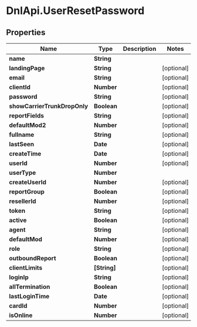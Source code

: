 # DnlApi.UserResetPassword

## Properties
Name | Type | Description | Notes
------------ | ------------- | ------------- | -------------
**name** | **String** |  | 
**landingPage** | **String** |  | [optional] 
**email** | **String** |  | [optional] 
**clientId** | **Number** |  | [optional] 
**password** | **String** |  | [optional] 
**showCarrierTrunkDropOnly** | **Boolean** |  | [optional] 
**reportFields** | **String** |  | [optional] 
**defaultMod2** | **Number** |  | [optional] 
**fullname** | **String** |  | [optional] 
**lastSeen** | **Date** |  | [optional] 
**createTime** | **Date** |  | [optional] 
**userId** | **Number** |  | [optional] 
**userType** | **Number** |  | 
**createUserId** | **Number** |  | [optional] 
**reportGroup** | **Boolean** |  | [optional] 
**resellerId** | **Number** |  | [optional] 
**token** | **String** |  | [optional] 
**active** | **Boolean** |  | [optional] 
**agent** | **String** |  | [optional] 
**defaultMod** | **Number** |  | [optional] 
**role** | **String** |  | [optional] 
**outboundReport** | **Boolean** |  | [optional] 
**clientLimits** | **[String]** |  | [optional] 
**loginIp** | **String** |  | [optional] 
**allTermination** | **Boolean** |  | [optional] 
**lastLoginTime** | **Date** |  | [optional] 
**cardId** | **Number** |  | [optional] 
**isOnline** | **Number** |  | [optional] 


